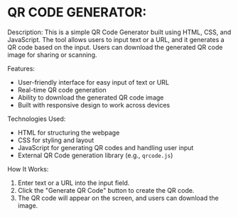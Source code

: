 # QR CODE GENERATOR:
Description:
This is a simple QR Code Generator built using HTML, CSS, and JavaScript. The tool allows users to input text or a URL, and it generates a QR code based on the input. Users can download the generated QR code image for sharing or scanning.

Features:
- User-friendly interface for easy input of text or URL
- Real-time QR code generation
- Ability to download the generated QR code image
- Built with responsive design to work across devices

Technologies Used:
- HTML for structuring the webpage
- CSS for styling and layout
- JavaScript for generating QR codes and handling user input
- External QR Code generation library (e.g., `qrcode.js`)

How It Works:
1. Enter text or a URL into the input field.
2. Click the "Generate QR Code" button to create the QR code.
3. The QR code will appear on the screen, and users can download the image.
